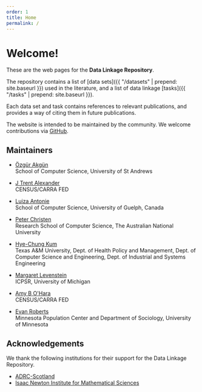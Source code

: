 ```yaml
---
order: 1
title: Home
permalink: /
---
```


<div class="jumbotron" markdown="1">

# Welcome!

These are the web pages for the **Data Linkage Repository**.

The repository contains
a list of [data sets]({{ "/datasets" | prepend: site.baseurl }}) used in the literature,
and a list of data linkage [tasks]({{ "/tasks" | prepend: site.baseurl }}).

Each data set and task contains references to relevant publications,
and provides a way of citing them in future publications.

The website is intended to be maintained by the community.
We welcome contributions via [GitHub](http://www.github.com/dlrep/dlrep).

</div>


## Maintainers

- [Özgür Akgün](http://ozgur.host.cs.st-andrews.ac.uk)  
School of Computer Science, University of St Andrews

- [J Trent Alexander](https://www.census.gov/ces/researchprograms/workingatcarra.html)  
CENSUS/CARRA FED

- [Luiza Antonie](http://www.uoguelph.ca/~lantonie/)  
School of Computer Science, University of Guelph, Canada

- [Peter Christen](http://users.cecs.anu.edu.au/~christen/)  
Research School of Computer Science, The Australian National University

- [Hye-Chung Kum](https://sph.tamhsc.edu/hpm/faculty/kum.html)  
Texas A&M University, Dept. of Health Policy and Management, Dept. of Computer Science and Engineering, Dept. of Industrial and Systems Engineering

- [Margaret Levenstein](http://www-personal.umich.edu/~maggiel/)  
ICPSR, University of Michigan

- [Amy B O'Hara](http://www.census.gov/research/researchers/profile.php?cv_profile=2307)  
CENSUS/CARRA FED

- [Evan Roberts](http://www.evanroberts.net/)  
Minnesota Population Center and Department of Sociology, University of Minnesota


## Acknowledgements

We thank the following institutions for their support for the Data Linkage Repository.

- [ADRC-Scotland](https://adrn.ac.uk/about/research-centre-scotland)
- [Isaac Newton Institute for Mathematical Sciences](http://www.newton.ac.uk/event/dlaw02)

